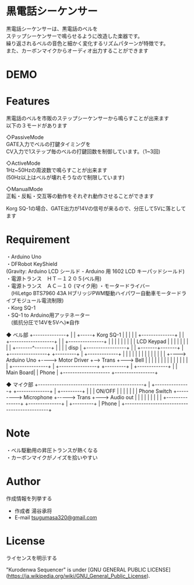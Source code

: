 # 黒電話シーケンサー

黒電話シーケンサーは、黒電話のベルを  
ステップシーケンサーで鳴らせるように改造した楽器です。  
繰り返されるベルの音色と細かく変化するリズムパターンが特徴です。  
また、カーボンマイクからオーディオ出力することができます  

# DEMO



# Features

黒電話のベルを市販のステップシーケンサーから鳴らすことが出来ます  
以下の３モードがあります  
  
◇PassiveMode  
 GATE入力でベルの打鍵タイミングを  
 CV入力で1ステップ毎のベルの打鍵回数を制御しています。（1~3回)  
  
◇ActiveMode  
 1Hz~50Hzの周波数で鳴らすことが出来ます  
 (50Hz以上はベルが壊れそうなので制限しています)  
  
◇ManualMode  
 正転・反転・交互等の動作をそれぞれ動作させることができます  
   
Korg SQ-1の場合、GATE出力が14Vの信号が来るので、分圧して5Vに落としてます  
  
# Requirement
  
・Arduino Uno  
・DFRobot KeyShield  
 (Gravity: Arduino LCD シールド - Arduino 用 1602 LCD キーパッドシールド)   
・電源トランス　ＨＴ－１２０５(ベル用)  
・電源トランス　ＡＣ－１０  (マイク用)
・モータードライバー  
　(HiLetgo BTS7960 43A HブリッジPWM駆動ハイパワー自動車モータードライブモジュール電流制限)  
・Korg SQ-1  
・SQ-1 to Arduino用アッテネーター  
　(抵抗分圧で14Vを5Vへ)※自作  

◆ ベル部
      +--------------+
      |              |
+-----+ Korg SQ-1    |
|     |              |
|     +--------------+
|
|  +-------------------+
|  | +---------------+ |
|  | |               | |
|  | |  LCD Keypad   | |
|  | |               | |
|  | +-------^-------+ |
|  |         | disp    |                                 +-----------------+
|  | +-------+-------+ | +----------------+  +---------+ | +-------------+ |
|  | |               | | |                |  |         | | |             | |
+---->  Arduino Uno  +----> Motor Driver  +-->  Trans  +--->    Bell     | |
   | |               | | |                |  |         | | |             | |
   | +---------------+ | +----------------+  +---------+ | +-------------+ |
   |         Main Board|                                 |           Phone |
   +--------------------                                 +-----------------+

◆ マイク部
   +---------------------------------------------+
   | +---------------+         +--------------+  |  +---------+
   | |               |  ON/OFF |              |  |  |         |
   | | Phone Switch  +--------->  Microphone  +----->  Trans  +--->  Audio out
   | |               |         |              |  |  |         |
   | +---------------+         +--------------+  |  +---------+
   |                                       Phone |
   +---------------------------------------------+



# Note

・ベル駆動用の昇圧トランスが熱くなる  
・カーボンマイクがノイズを拾いやすい  

# Author

作成情報を列挙する  

* 作成者 湯谷承将  
* E-mail tsugumasa320@gmail.com  

# License
ライセンスを明示する  

"Kurodenwa Sequencer" is under [GNU GENERAL PUBLIC LICENSE]  
 (https://ja.wikipedia.org/wiki/GNU_General_Public_License).  

